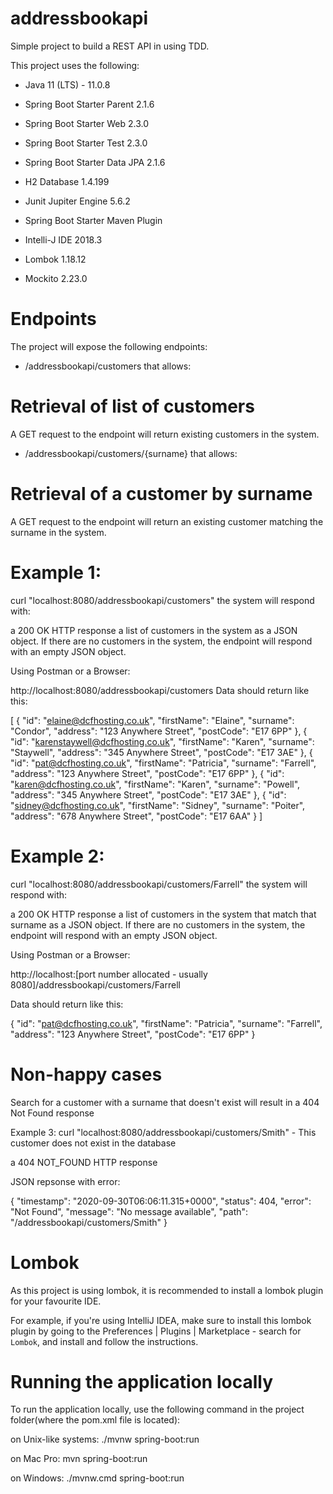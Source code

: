 # addressbookapi

Simple project to build a REST API in using TDD.

This project uses the following:

* Java 11 (LTS) - 11.0.8

* Spring Boot Starter Parent 2.1.6

* Spring Boot Starter Web 2.3.0

* Spring Boot Starter Test 2.3.0

* Spring Boot Starter Data JPA 2.1.6

* H2 Database 1.4.199

* Junit Jupiter Engine 5.6.2

* Spring Boot Starter Maven Plugin

* Intelli-J IDE 2018.3

* Lombok 1.18.12

* Mockito 2.23.0

# Endpoints

The project will expose the following endpoints:

* /addressbookapi/customers that allows:

# Retrieval of list of customers
A GET request to the endpoint will return existing customers in the system.

* /addressbookapi/customers/{surname} that allows:

# Retrieval of a customer by surname
A GET request to the endpoint will return an existing customer matching the surname in the system.

# Example 1:

curl "localhost:8080/addressbookapi/customers"
the system will respond with:

a 200 OK HTTP response
a list of customers in the system as a JSON object.
If there are no customers in the system, the endpoint will respond with an empty JSON object.

Using Postman or a Browser:

http://localhost:8080/addressbookapi/customers
Data should return like this:

[
    {
        "id": "elaine@dcfhosting.co.uk",
        "firstName": "Elaine",
        "surname": "Condor",
        "address": "123 Anywhere Street",
        "postCode": "E17 6PP"
    },
    {
        "id": "karenstaywell@dcfhosting.co.uk",
        "firstName": "Karen",
        "surname": "Staywell",
        "address": "345 Anywhere Street",
        "postCode": "E17 3AE"
    },
    {
        "id": "pat@dcfhosting.co.uk",
        "firstName": "Patricia",
        "surname": "Farrell",
        "address": "123 Anywhere Street",
        "postCode": "E17 6PP"
    },
    {
        "id": "karen@dcfhosting.co.uk",
        "firstName": "Karen",
        "surname": "Powell",
        "address": "345 Anywhere Street",
        "postCode": "E17 3AE"
    },
    {
        "id": "sidney@dcfhosting.co.uk",
        "firstName": "Sidney",
        "surname": "Poiter",
        "address": "678 Anywhere Street",
        "postCode": "E17 6AA"
    }
]

# Example 2:
curl "localhost:8080/addressbookapi/customers/Farrell"
the system will respond with:

a 200 OK HTTP response
a list of customers in the system that match that surname as a JSON object.
If there are no customers in the system, the endpoint will respond with an empty JSON object.

Using Postman or a Browser:

http://localhost:[port number allocated - usually 8080]/addressbookapi/customers/Farrell

Data should return like this:

{
    "id": "pat@dcfhosting.co.uk",
    "firstName": "Patricia",
    "surname": "Farrell",
    "address": "123 Anywhere Street",
    "postCode": "E17 6PP"
}

# Non-happy cases

Search for a customer with a surname that doesn't exist will result in a 404 Not Found response

Example 3: curl "localhost:8080/addressbookapi/customers/Smith" - This customer does not exist in the database

a 404 NOT_FOUND HTTP response

JSON repsonse with error:

{
    "timestamp": "2020-09-30T06:06:11.315+0000",
    "status": 404,
    "error": "Not Found",
    "message": "No message available",
    "path": "/addressbookapi/customers/Smith"
}


# Lombok

As this project is using lombok, it is recommended to install a lombok plugin for your favourite IDE.

For example, if you're using IntelliJ IDEA, make sure to install this lombok plugin by going to the Preferences | Plugins | Marketplace - search for `Lombok`, and install and follow the instructions.


# Running the application locally
To run the application locally, use the following command in the project folder(where the pom.xml file is located):

on Unix-like systems:
./mvnw spring-boot:run

on Mac Pro:
mvn spring-boot:run

on Windows:
./mvnw.cmd spring-boot:run





